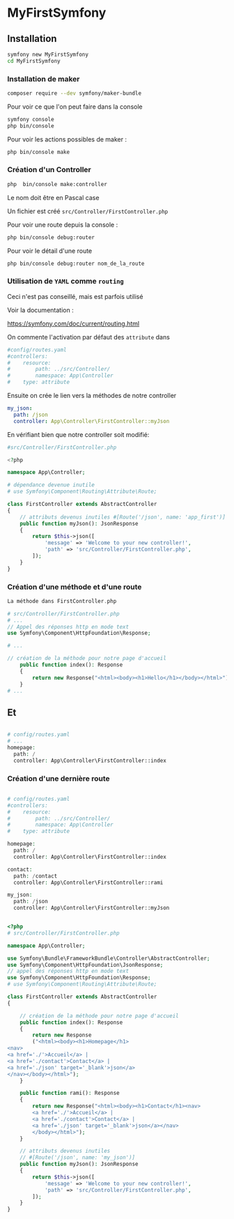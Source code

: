 # MyFirstSymfony

## Installation

```bash
symfony new MyFirstSymfony
cd MyFirstSymfony
```

### Installation de maker

```bash
composer require --dev symfony/maker-bundle
```

Pour voir ce que l'on peut faire dans la console

```bash
symfony console
php bin/console
```

Pour voir les actions possibles de maker :

```bash
php bin/console make
```

### Création d'un Controller

```bash
php  bin/console make:controller
```

Le nom doit être en Pascal case

Un fichier est créé `src/Controller/FirstController.php`

Pour voir une route depuis la console :

```bash
php bin/console debug:router
```

Pour voir le détail d'une route

```bash
php bin/console debug:router nom_de_la_route
```

### Utilisation de `YAML` comme `routing`

Ceci n'est pas conseillé, mais est parfois utilisé

Voir la documentation :

https://symfony.com/doc/current/routing.html

On commente l'activation par défaut des `attribute` dans

```yaml
#config/routes.yaml
#controllers:
#    resource:
#        path: ../src/Controller/
#        namespace: App\Controller
#    type: attribute
```

Ensuite on crée le lien vers la méthodes de notre controller

```yaml
my_json:
  path: /json
  controller: App\Controller\FirstController::myJson
```

En vérifiant bien que notre controller soit modifié:

```php
#src/Controller/FirstController.php

<?php

namespace App\Controller;

# dépendance devenue inutile
# use Symfony\Component\Routing\Attribute\Route;

class FirstController extends AbstractController
{
    // attributs devenus inutiles #[Route('/json', name: 'app_first')]
    public function myJson(): JsonResponse
    {
        return $this->json([
            'message' => 'Welcome to your new controller!',
            'path' => 'src/Controller/FirstController.php',
        ]);
    }
}

```

### Création d'une méthode et d'une route

```php
La méthode dans FirstController.php

# src/Controller/FirstController.php
# ...
// Appel des réponses http en mode text
use Symfony\Component\HttpFoundation\Response;

# ...

// création de la méthode pour notre page d'accueil
    public function index(): Response
    {
        return new Response("<html><body><h1>Hello</h1></body></html>");
    }
# ...

```

## Et

```php

# config/routes.yaml
# ...
homepage:
  path: /
  controller: App\Controller\FirstController::index

```

### Création d'une dernière route

```php

# config/routes.yaml
#controllers:
#    resource:
#        path: ../src/Controller/
#        namespace: App\Controller
#    type: attribute

homepage:
  path: /
  controller: App\Controller\FirstController::index

contact:
  path: /contact
  controller: App\Controller\FirstController::rami

my_json:
  path: /json
  controller: App\Controller\FirstController::myJson

```

```php

<?php
# src/Controller/FirstController.php

namespace App\Controller;

use Symfony\Bundle\FrameworkBundle\Controller\AbstractController;
use Symfony\Component\HttpFoundation\JsonResponse;
// appel des réponses http en mode text
use Symfony\Component\HttpFoundation\Response;
# use Symfony\Component\Routing\Attribute\Route;

class FirstController extends AbstractController
{

    // création de la méthode pour notre page d'accueil
    public function index(): Response
    {
        return new Response
        ("<html><body><h1>Homepage</h1>
<nav>
<a href='./'>Accueil</a> |
<a href='./contact'>Contact</a> |
<a href='./json' target='_blank'>json</a>
</nav></body></html>");
    }

    public function rami(): Response
    {
        return new Response("<html><body><h1>Contact</h1><nav>
        <a href='./'>Accueil</a> |
        <a href='./contact'>Contact</a> |
        <a href='./json' target='_blank'>json</a></nav>
        </body></html>");
    }

    // attributs devenus inutiles
    // #[Route('/json', name: 'my_json')]
    public function myJson(): JsonResponse
    {
        return $this->json([
            'message' => 'Welcome to your new controller!',
            'path' => 'src/Controller/FirstController.php',
        ]);
    }
}

```
